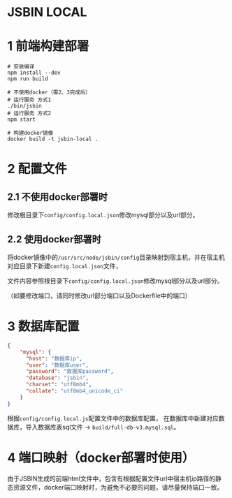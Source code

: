 # JSBIN LOCAL

# 1 前端构建部署

``` shell
# 安装编译
npm install --dev
npm run build

# 不使用docker（需2、3完成后）
# 运行服务 方式1
./bin/jsbin
# 运行服务 方式2
npm start

# 构建docker镜像
docker build -t jsbin-local .
```

# 2 配置文件

## 2.1 不使用docker部署时

修改根目录下`config/config.local.json`修改mysql部分以及url部分。

## 2.2 使用docker部署时

将docker镜像中的`/usr/src/node/jsbin/config`目录映射到宿主机，并在宿主机对应目录下新建`config.local.json`文件，

文件内容参照根目录下`config/config.local.json`修改mysql部分以及url部分。

（如要修改端口，请同时修改url部分端口以及Dockerfile中的端口）

# 3 数据库配置

``` json
{
    "mysql": {
      "host": "数据库ip",
      "user": "数据库user",
      "password": "数据库password",
      "database": "jsbin",
      "charset": "utf8mb4",
      "collate": "utf8mb4_unicode_ci"
    }
}
```

根据`config/config.local.js`配置文件中的数据库配置， 在数据库中新建对应数据库，导入数据库表sql文件 -> `build/full-db-v3.mysql.sql`。

# 4 端口映射（docker部署时使用）

由于JSBIN生成的前端html文件中，包含有根据配置文件url中宿主机ip路径的静态资源文件，docker端口映射时，为避免不必要的问题，请尽量保持端口一致。
